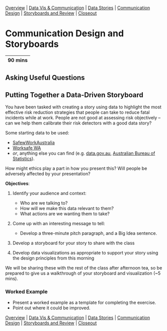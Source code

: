 [Overview](./00_overview.md) |
[Data Vis & Communication](./01_dataviscomms.md) |
[Data Stories](./02_datastories.md) |
[Communication Design](./03_commuicationDesign.md) |
[Storyboards and Review](./04_review.md)  |
[Closeout](./05_closeout.md)

# Communication Design and Storyboards

| 90 mins |
| ------- |

## Asking Useful Questions

## Putting Together a Data-Driven Storyboard

You have been tasked with creating a story using data to highlight the most
effective risk reduction strategies that people can take to reduce fatal
incidents while at work. People are not good at assessing risk objectively –
can we help them calibrate their risk detectors with a good data story?

Some starting data to be used:
* [SafewWorkAustralia](https://www.safeworkaustralia.gov.au/resources_publications/statistical-tables)
* [Worksafe WA](https://www.commerce.wa.gov.au/worksafe/work-related-fatalities)
* *or*, anything else you can find (e.g. [data.gov.au](data.gov.au),
  [Australian Bureau of Statistics](https://www.abs.gov.au/)).

How might ethics play a part in how you present this? Will people be adversely affected
by your presentation?

**Objectives**:

1. Identify your audience and context:
   * Who are we talking to?
   * How will we make this data relevant to them?
   * What actions are we wanting them to take?

2. Come up with an interesting message to tell:
   * Develop a three-minute pitch paragraph, and a Big Idea sentence.

3. Develop a storyboard for your story to share with the class

4. Develop data visualizations as appropriate to support your story
   using the design principles from this morning

We will be sharing these with the rest of the class after afternoon tea,
so be prepared to give us a walkthrough of your storyboard and visualization (~5 mins).

### Worked Example

* Present a worked example as a template for completing the exercise.
* Point out where it could be improved.

[Overview](./00_overview.md) |
[Data Vis & Communication](./01_dataviscomms.md) |
[Data Stories](./02_datastories.md) |
[Communication Design](./03_commuicationDesign.md) |
[Storyboards and Review](./04_review.md)  |
[Closeout](./05_closeout.md)
